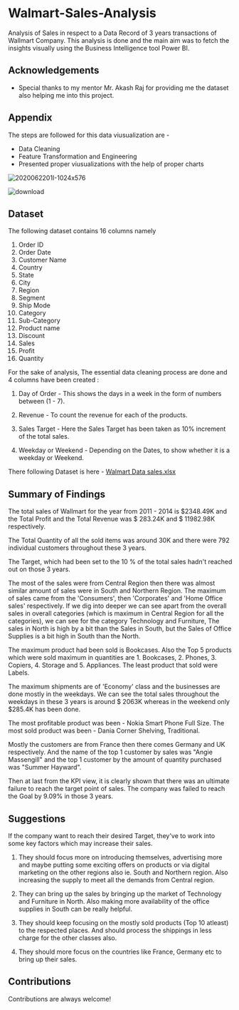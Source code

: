 
# Walmart-Sales-Analysis


Analysis of Sales in respect to a Data Record of 3 years transactions of Wallmart Company. This analysis is done and the main aim was to fetch the insights visually using the Business Intelligence tool Power BI.


## Acknowledgements

 - Special thanks to my mentor Mr. Akash Raj for providing me the dataset also helping me into this project.



## Appendix

The steps are followed for this data viusualization are -

- Data Cleaning
- Feature Transformation and Engineering
- Presented proper viusualizations with the help of proper charts




![2020062201I-1024x576](https://user-images.githubusercontent.com/110394321/230843807-40f27df6-daa3-47a8-af75-54101bb854e3.png)

![download](https://user-images.githubusercontent.com/110394321/230843931-6d5c1eb2-f7f3-4250-a179-c5c5ff84efd5.png)
## Dataset

The following dataset contains 16 columns namely 

1. Order ID
2. Order Date
3. Customer Name
4. Country
5. State
6. City
7. Region
8. Segment
9. Ship Mode
10. Category
11. Sub-Category
12. Product name
13. Discount
14. Sales
15. Profit
16. Quantity


For the sake of analysis, The essential data cleaning process are done and 4 columns have been created : 

1. Day of Order - This shows the days in a week in the form of numbers between (1 - 7).

2. Revenue - To count the revenue for each of the products.

3. Sales Target - Here the Sales Target has been taken as 10% increment of the total sales. 

4. Weekday or Weekend - Depending on the Dates, to show whether it is a weekday or Weekend.

There following Dataset is here - [Walmart Data sales.xlsx](https://github.com/Shubhodeep97/Wallmart-Sales-Analysis/files/11197209/Walmart.Data.sales.xlsx)

## Summary of Findings

The total sales of Wallmart for the year from 2011 - 2014 is $2348.49K and the Total Profit and the Total Revenue was $ 283.24K and $ 11982.98K respectively. 

The Total Quantity of all the sold items was around 30K and there were 792 individual customers throughout these 3 years.

The Target, which had been set to the 10 % of the total sales hadn't reached out on those 3 years. 

The most of the sales were from Central Region then there was almost similar amount of sales were in South and Northern Region. The maximum of sales came from the 'Consumers', then 'Corporates' and 'Home Office sales' respectively. If we dig into deeper we can see
apart from the overall sales in overall categories (which is maximum in Central Region for all the categories), we can see for the category Technology and Furniture, The sales in North is high by a bit than the Sales in South, but the Sales of Office Supplies is a bit high in South than the North.

The maximum product had been sold is Bookcases. Also the Top 5 products which were sold maximum in quantities are 1. Bookcases, 2. Phones, 3. Copiers, 4. Storage and 5. Appliances.
The least product that sold were Labels.

The maximum shipments are of 'Economy' class and the businesses are done mostly in the weekdays. We can see the total sales throughout the weekdays in these 3 years is  around $ 2063K whereas in the weekend only $285.4K has been done.

The most profitable product was been - Nokia Smart Phone Full Size.
The most sold product was been - Dania Corner Shelving, Traditional.

Mostly the customers are from France then there comes Germany and UK respectively. And the name of the top 1 customer by sales was 
"Angie Massengill" and the top 1 customer by the amount of quantity purchased was "Summer Hayward".  

Then at last from the KPI view, it is clearly shown that there was an ultimate failure to reach the target point of sales.
The company was failed to reach the Goal by 9.09% in those 3 years.


## Suggestions

If the company want to reach their desired Target, they've to work into some key factors which may increase their sales.

1. They should focus more on introducing themselves, advertising more and maybe putting some exciting offers on products or via digital marketing on the other regions also ie. South and Northern region. Also increasing the supply to meet all the demands from Central region. 

2. They can bring up the sales by bringing up the market of Technology and Furniture in North. Also making more availability of the office supplies in South can be really helpful.

3. They should keep focusing on the mostly sold products (Top 10 atleast) to the respected places. And should process the shippings in less charge for the other classes also.

4. They should more focus on the countries like France, Germany etc to bring up their sales.
## Contributions

Contributions are always welcome!

